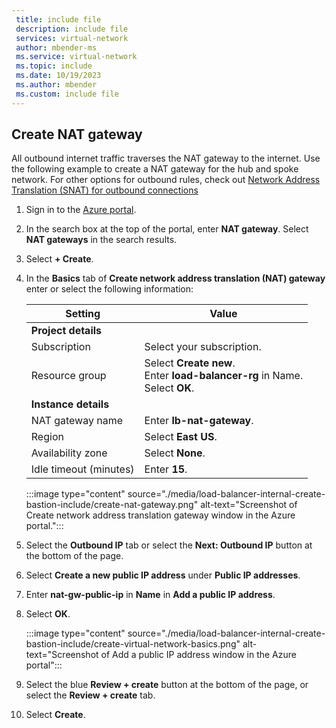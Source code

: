 ```yaml
---
 title: include file
 description: include file
 services: virtual-network
 author: mbender-ms
 ms.service: virtual-network
 ms.topic: include
 ms.date: 10/19/2023
 ms.author: mbender
 ms.custom: include file
---
```


## Create NAT gateway

All outbound internet traffic traverses the NAT gateway to the internet. Use the following example to create a NAT gateway for the hub and spoke network. For other options for outbound rules, check out [Network Address Translation (SNAT) for outbound connections](/azure/load-balancer/load-balancer-outbound-connections)

1. Sign in to the [Azure portal](https://portal.azure.com).

1. In the search box at the top of the portal, enter **NAT gateway**. Select **NAT gateways** in the search results.

1. Select **+ Create**.

1. In the **Basics** tab of **Create network address translation (NAT) gateway** enter or select the following information:

    | Setting | Value |
    | ------- | ----- |
    | **Project details** |   |
    | Subscription | Select your subscription. |
    | Resource group | Select **Create new**. </br> Enter **load-balancer-rg** in Name. </br> Select **OK**. |
    | **Instance details** |    |
    | NAT gateway name | Enter **lb-nat-gateway**. |
    | Region | Select **East US**. |
    | Availability zone | Select **None**. |
    | Idle timeout (minutes) | Enter **15**. |

    :::image type="content" source="./media/load-balancer-internal-create-bastion-include/create-nat-gateway.png" alt-text="Screenshot of Create network address translation gateway window in the Azure portal.":::

1. Select the **Outbound IP** tab or select the **Next: Outbound IP** button at the bottom of the page.

1. Select **Create a new public IP address** under **Public IP addresses**.

1. Enter **nat-gw-public-ip** in **Name** in **Add a public IP address**.

1. Select **OK**.

    :::image type="content" source="./media/load-balancer-internal-create-bastion-include/create-virtual-network-basics.png" alt-text="Screenshot of Add a public IP address window in the Azure portal":::

1. Select the blue **Review + create** button at the bottom of the page, or select the **Review + create** tab.

1. Select **Create**.